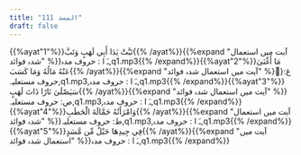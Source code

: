 ```yaml
---
title: "111 المسد"
draft: false
---
```

 {{%ayat"1"%}}تَبَّتْ يَدَا أَبِي لَهَبٍ وَتَبَّ{{% /ayat%}}{{%expand "آیت میں استعمال شدہ فوائد" %}}ـَ ا :  حروف مدہ,q1.mp3{{% /expand%}}{{%ayat"2"%}}مَا أَغْنَىٰ عَنْهُ مَالُهُ وَمَا كَسَبَ{{% /ayat%}}{{%expand "آیت میں استعمال شدہ فوائد" %}}ُغ: حروف مستعلیہ,q1.mp3,ـَ ا :  حروف مدہ,q1.mp3{{% /expand%}}{{%ayat"3"%}}سَيَصْلَىٰ نَارًا ذَاتَ لَهَبٍ{{% /ayat%}}{{%expand "آیت میں استعمال شدہ فوائد" %}}ص: حروف مستعلیہ,q1.mp3,ـَ ا :  حروف مدہ,q1.mp3{{% /expand%}}{{%ayat"4"%}}وَامْرَأَتُهُ حَمَّالَةَ الْحَطَبِ{{% /ayat%}}{{%expand "آیت میں استعمال شدہ فوائد" %}}ط: حروف مستعلیہ,q1.mp3,ـَ ا :  حروف مدہ,q1.mp3{{% /expand%}}{{%ayat"5"%}}فِي جِيدِهَا حَبْلٌ مِّن مَّسَدٍ{{% /ayat%}}{{%expand "آیت میں استعمال شدہ فوائد" %}}ـَ ا :  حروف مدہ,q1.mp3{{% /expand%}}